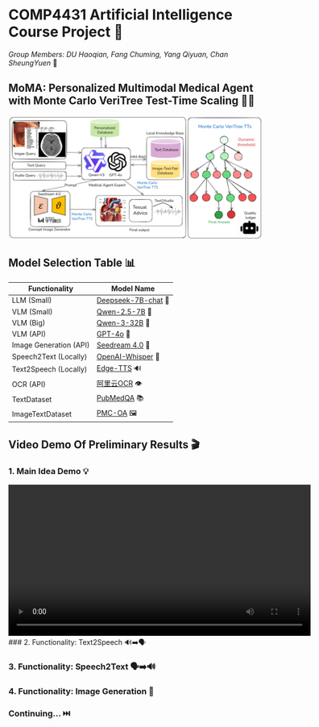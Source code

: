# COMP4431 Artificial Intelligence Course Project 🤖

*Group Members: DU Haoqian, Fang Chuming, Yang Qiyuan, Chan SheungYuen* 👥

## MoMA: Personalized Multimodal Medical Agent with Monte Carlo VeriTree Test-Time Scaling 🏥✨

![Workflow Diagram](https://github.com/DumanHaoqian/MoMA-Personalized-Multimodal-Medical-Agent-with-Monte-Carlo-VeriTree-Test-Time-Scaling/blob/main/assets/workflow2.png)

## Model Selection Table 📊

| Functionality           | Model Name                                                                                                                             |
|-------------------------|----------------------------------------------------------------------------------------------------------------------------------------|
| LLM (Small)             | [Deepseek-7B-chat](https://huggingface.co/deepseek-ai/deepseek-llm-7b-chat) 🤗                         |
| VLM (Small)             | [Qwen-2.5-7B](https://huggingface.co/Qwen/Qwen2.5-VL-7B-Instruct) 🤗                                                             |
| VLM (Big)               | [Qwen-3-32B](https://huggingface.co/Qwen/Qwen3-32B) 🤗                                                                              |
| VLM (API)               | [GPT-4o](https://oai.azure.com/resource/project/23098841d-6812/connections/23098-mf2dna94-swedencentral/deployments/gpt-4o?wsid=/subscriptions/bef59ca1-bf8f-45ec-896a-4acf6461f287/resourceGroups/rg-23098841d-6812/providers/Microsoft.CognitiveServices/accounts/23098841d-6812-resource/projects/23098841d-6812&tid=ec09e4d7-3d0f-4eff-9c1e-7ba8060c5417) 🤖 |
| Image Generation (API)  | [Seedream 4.0](https://www.volcengine.com/docs/85621/1820192) 🎨                                                                       |
| Speech2Text (Locally)   | [OpenAI-Whisper](https://github.com/openai/whisper) 🎤                                                                                |
| Text2Speech (Locally)   | [Edge-TTS](https://github.com/rany2/edge-tts?tab=readme-ov-file) 🔊                                                                     |
| OCR (API)               | [阿里云OCR](https://duguang.aliyun.com/?spm=5176.12127803.J_5253785160.4.4c495542UQMnua) 👁️                                              |
| TextDataset             | [PubMedQA](https://github.com/pubmedqa/pubmedqa) 📚                                                                                   |
| ImageTextDataset        | [PMC-OA](https://huggingface.co/datasets/axiong/pmc_oa/tree/main) 🖼️                                                                   |

## Video Demo Of Preliminary Results 🎬

### 1. Main Idea Demo 💡
<video src="https://github.com/DumanHaoqian/MoMA-Personalized-Multimodal-Medical-Agent-with-Monte-Carlo-VeriTree-Test-Time-Scaling/raw/main/assets/dadongbei.mp4" controls width="600">
  Your browser does not support the video tag.
</video>
### 2. Functionality: Text2Speech 🔊➡️🗣️

### 3. Functionality: Speech2Text 🗣️➡️🔊

### 4. Functionality: Image Generation 🎨

### Continuing... ⏭️
